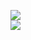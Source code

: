 [![](https://img.shields.io/badge/Made%20With-Github%20Spray-lightgrey.svg?style=for-the-badge&logo=github)](https://github.com/Annihil/github-spray#26871)  
[![](https://i.imgur.com/2DrTn0Z.gif)](https://github.com/Annihil/github-spray)